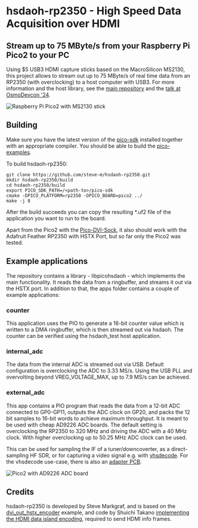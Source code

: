 # hsdaoh-rp2350 - High Speed Data Acquisition over HDMI
## Stream up to 75 MByte/s from your Raspberry Pi Pico2 to your PC

Using $5 USB3 HDMI capture sticks based on the MacroSilicon MS2130, this project allows to stream out up to 75 MByte/s of real time data from an RP2350 (with overclocking) to a host computer with USB3.
For more information and the host library, see the [main repository](https://github.com/steve-m/hsdaoh) and the [talk at OsmoDevcon '24](https://media.ccc.de/v/osmodevcon2024-200-low-cost-high-speed-data-acquisition-over-hdmi).

![Raspberry Pi Pico2 with MS2130 stick](https://steve-m.de/projects/hsdaoh/pico2_hsdaoh.jpg)

## Building

Make sure you have the latest version of the [pico-sdk](https://github.com/raspberrypi/pico-sdk) installed together with an appropriate compiler. You should be able to build the [pico-examples](https://github.com/raspberrypi/pico-examples).

To build hsdaoh-rp2350:

    git clone https://github.com/steve-m/hsdaoh-rp2350.git
    mkdir hsdaoh-rp2350/build
    cd hsdaoh-rp2350/build
    export PICO_SDK_PATH=/<path-to>/pico-sdk
    cmake -DPICO_PLATFORM=rp2350 -DPICO_BOARD=pico2 ../
    make -j 8

After the build succeeds you can copy the resulting *.uf2 file of the application you want to run to the board.

Apart from the Pico2 with the [Pico-DVI-Sock](https://github.com/Wren6991/Pico-DVI-Sock), it also should work with the Adafruit Feather RP2350 with HSTX Port, but so far only the Pico2 was tested.

## Example applications

The repository contains a library - libpicohsdaoh - which implements the main functionality. It reads the data from a ringbuffer, and streams it out via the HSTX port.
In addition to that, the apps folder contains a couple of example applications:

### counter

This application uses the PIO to generate a 16-bit counter value which is written to a DMA ringbuffer, which is then streamed out via hsdaoh. The counter can be verified using the hsdaoh_test host application.

### internal_adc

The data from the internal ADC is streamed out via USB. Default configuration is overclocking the ADC to 3.33 MS/s. Using the USB PLL and overvolting beyond VREG_VOLTAGE_MAX, up to 7.9 MS/s can be achieved.

### external_adc

This app contains a PIO program that reads the data from a 12-bit ADC connected to GP0-GP11, outputs the ADC clock on GP20, and packs the 12 bit samples to 16-bit words to achieve maximum throughput.
It is meant to be used with cheap AD9226 ADC boards. The default setting is overclocking the RP2350 to 320 MHz and driving the ADC with a 40 MHz clock. With higher overclocking up to 50.25 MHz ADC clock can be used.

This can be used for sampling the IF of a tuner/downcoverter, as a direct-sampling HF SDR, or for capturing a video signal e.g. with [vhsdecode](https://github.com/oyvindln/vhs-decode).
For the vhsdecode use-case, there is also an [adapter PCB](https://github.com/Sev5000/Pico2_12bitADC_PCMAudio).

![Pico2 with AD9226 ADC board](https://steve-m.de/projects/hsdaoh/rp2350_external_adc_rot.jpg)

## Credits

hsdaoh-rp2350 is developed by Steve Markgraf, and is based on the [dvi_out_hstx_encoder](https://github.com/raspberrypi/pico-examples/tree/master/hstx/dvi_out_hstx_encoder) example, and code by Shuichi Takano [implementing the HDMI data island encoding](https://github.com/shuichitakano/pico_lib/blob/master/dvi/data_packet.cpp), required to send HDMI info frames.
